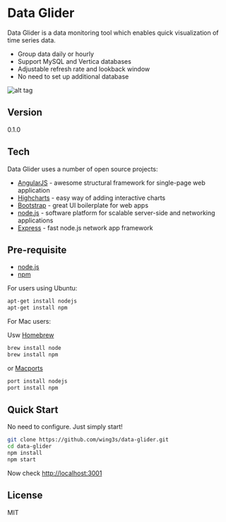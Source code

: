 Data Glider
=========

Data Glider is a data monitoring tool which enables quick visualization of time series data.

  - Group data daily or hourly
  - Support MySQL and Vertica databases
  - Adjustable refresh rate and lookback window
  - No need to set up additional database 

![alt tag](http://i.imgur.com/rvZKy2c.png)


Version
----

0.1.0

Tech
-----------

Data Glider uses a number of open source projects:

* [AngularJS] - awesome structural framework for single-page web application
* [Highcharts] - easy way of adding interactive charts
* [Bootstrap] - great UI boilerplate for web apps
* [node.js] - software platform for scalable server-side and networking applications
* [Express] - fast node.js network app framework

Pre-requisite
--------------
- [node.js](http://nodejs.org/download/)
- [npm](https://github.com/npm/npm)

For users using Ubuntu:
```sh
apt-get install nodejs
apt-get install npm
```

For Mac users:

Usw [Homebrew]
```sh
brew install node
brew install npm
```
or [Macports]
```sh
port install nodejs
port install npm
```


Quick Start
--------------
No need to configure. Just simply start!
```sh
git clone https://github.com/wing3s/data-glider.git
cd data-glider
npm install
npm start
```
Now check [http://localhost:3001](http://localhost:3001)


License
----

MIT

[AngularJS]:https://angularjs.org
[Highcharts]:http://www.highcharts.com
[node.js]:http://nodejs.org
[Bootstrap]:http://twitter.github.com/bootstrap/
[express]:http://expressjs.com
[Macports]:http://www.macports.org/
[Homebrew]:http://mxcl.github.com/homebrew/
